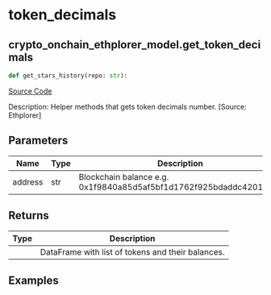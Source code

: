 # token_decimals

## crypto_onchain_ethplorer_model.get_token_decimals

```python
def get_stars_history(repo: str):
```
[Source Code](https://github.com/OpenBB-finance/OpenBBTerminal/tree/main/openbb_terminal/cryptocurrency/onchain/ethplorer_model.py#L175)

Description: Helper methods that gets token decimals number. [Source: Ethplorer]

## Parameters

| Name | Type | Description | Default | Optional |
| ---- | ---- | ----------- | ------- | -------- |
| address | str | Blockchain balance e.g. 0x1f9840a85d5af5bf1d1762f925bdaddc4201f984 | None | False |

## Returns

| Type | Description |
| ---- | ----------- |
|  | DataFrame with list of tokens and their balances. |

## Examples

